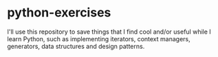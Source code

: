 # python-exercises
I'll use this repository to save things that I find cool and/or useful while I learn Python, such as implementing iterators, context managers, generators, data structures and design patterns.
